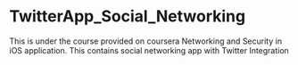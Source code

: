 # TwitterApp_Social_Networking
This is under the course provided on coursera Networking and Security in iOS application. This contains social networking app with Twitter Integration
